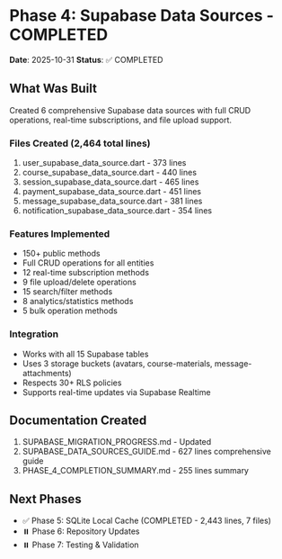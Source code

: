 # Phase 4: Supabase Data Sources - COMPLETED

**Date**: 2025-10-31
**Status**: ✅ COMPLETED

## What Was Built

Created 6 comprehensive Supabase data sources with full CRUD operations, real-time subscriptions, and file upload support.

### Files Created (2,464 total lines)
1. user_supabase_data_source.dart - 373 lines
2. course_supabase_data_source.dart - 440 lines
3. session_supabase_data_source.dart - 465 lines
4. payment_supabase_data_source.dart - 451 lines
5. message_supabase_data_source.dart - 381 lines
6. notification_supabase_data_source.dart - 354 lines

### Features Implemented
- 150+ public methods
- Full CRUD operations for all entities
- 12 real-time subscription methods
- 9 file upload/delete operations
- 15 search/filter methods
- 8 analytics/statistics methods
- 5 bulk operation methods

### Integration
- Works with all 15 Supabase tables
- Uses 3 storage buckets (avatars, course-materials, message-attachments)
- Respects 30+ RLS policies
- Supports real-time updates via Supabase Realtime

## Documentation Created
1. SUPABASE_MIGRATION_PROGRESS.md - Updated
2. SUPABASE_DATA_SOURCES_GUIDE.md - 627 lines comprehensive guide
3. PHASE_4_COMPLETION_SUMMARY.md - 255 lines summary

## Next Phases
- ✅ Phase 5: SQLite Local Cache (COMPLETED - 2,443 lines, 7 files)
- ⏸️ Phase 6: Repository Updates
- ⏸️ Phase 7: Testing & Validation
